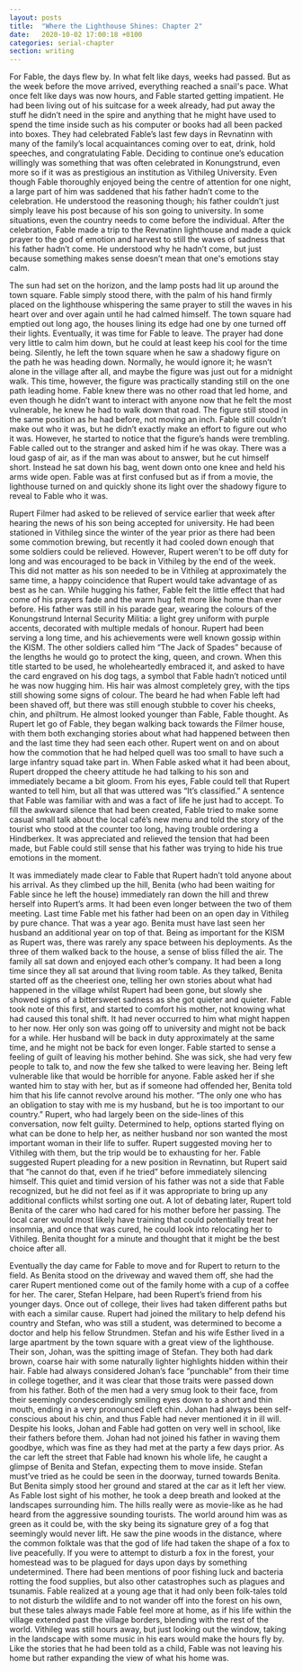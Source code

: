 ```yaml
---
layout: posts
title:  "Where the Lighthouse Shines: Chapter 2"
date:   2020-10-02 17:00:18 +0100
categories: serial-chapter
section: writing
---
```


For Fable, the days flew by. In what felt like days, weeks had passed. But as the week before the move arrived, everything reached a snail's pace. What once felt like days was now hours, and Fable started getting impatient. He had been living out of his suitcase for a week already, had put away the stuff he didn’t need in the spire and anything that he might have used to spend the time inside such as his computer or books had all been packed into boxes. They had celebrated Fable’s last few days in Revnatinn with many of the family’s local acquaintances coming over to eat, drink, hold speeches, and congratulating Fable. Deciding to continue one’s education willingly was something that was often celebrated in Konungstrund, even more so if it was as prestigious an institution as Vithileg University. Even though Fable thoroughly enjoyed being the centre of attention for one night, a large part of him was saddened that his father hadn’t come to the celebration. He understood the reasoning though; his father couldn’t just simply leave his post because of his son going to university. In some situations, even the country needs to come before the individual. After the celebration, Fable made a trip to the Revnatinn lighthouse and made a quick prayer to the god of emotion and harvest to still the waves of sadness that his father hadn’t come. He understood why he hadn’t come, but just because something makes sense doesn’t mean that one's emotions stay calm.

The sun had set on the horizon, and the lamp posts had lit up around the town square. Fable simply stood there, with the palm of his hand firmly placed on the lighthouse whispering the same prayer to still the waves in his heart over and over again until he had calmed himself. The town square had emptied out long ago, the houses lining its edge had one by one turned off their lights. Eventually, it was time for Fable to leave. The prayer had done very little to calm him down, but he could at least keep his cool for the time being. Silently, he left the town square when he saw a shadowy figure on the path he was heading down. Normally, he would ignore it; he wasn’t alone in the village after all, and maybe the figure was just out for a midnight walk. This time, however, the figure was practically standing still on the one path leading home. Fable knew there was no other road that led home, and even though he didn’t want to interact with anyone now that he felt the most vulnerable, he knew he had to walk down that road. The figure still stood in the same position as he had before, not moving an inch. Fable still couldn’t make out who it was, but he didn’t exactly make an effort to figure out who it was. However, he started to notice that the figure’s hands were trembling. Fable called out to the stranger and asked him if he was okay. There was a loud gasp of air, as if the man was about to answer, but he cut himself short. Instead he sat down his bag, went down onto one knee and held his arms wide open. Fable was at first confused but as if from a movie, the lighthouse turned on and quickly shone its light over the shadowy figure to reveal to Fable who it was.

Rupert Filmer had asked to be relieved of service earlier that week after hearing the news of his son being accepted for university. He had been stationed in Vithileg since the winter of the year prior as there had been some commotion brewing, but recently it had cooled down enough that some soldiers could be relieved. However, Rupert weren't to be off duty for long and was encouraged to be back in Vithileg by the end of the week. This did not matter as his son needed to be in Vithileg at approximately the same time, a happy coincidence that Rupert would take advantage of as best as he can. While hugging his father, Fable felt the little effect that had come of his prayers fade and the warm hug felt more like home than ever before. His father was still in his parade gear, wearing the colours of the Konungstrund Internal Security Militia: a light grey uniform with purple accents, decorated with multiple medals of honour. Rupert had been serving a long time, and his achievements were well known gossip within the KISM. The other soldiers called him “The Jack of Spades” because of the lengths he would go to protect the king, queen, and crown. When this title started to be used, he wholeheartedly embraced it, and asked to have the card engraved on his dog tags, a symbol that Fable hadn’t noticed until he was now hugging him. His hair was almost completely grey, with the tips still showing some signs of colour. The beard he had when Fable left had been shaved off, but there was still enough stubble to cover his cheeks, chin, and philtrum. He almost looked younger than Fable, Fable thought. As Rupert let go of Fable, they began walking back towards the Filmer house, with them both exchanging stories about what had happened between then and the last time they had seen each other. Rupert went on and on about how the commotion that he had helped quell was too small to have such a large infantry squad take part in. When Fable asked what it had been about, Rupert dropped the cheery attitude he had talking to his son and immediately became a bit gloom. From his eyes, Fable could tell that Rupert wanted to tell him, but all that was uttered was “It’s classified.” A sentence that Fable was familiar with and was a fact of life he just had to accept. To fill the awkward silence that had been created, Fable tried to make some casual small talk about the local café’s new menu and told the story of the tourist who stood at the counter too long, having trouble ordering a Hindberkex. It was appreciated and relieved the tension that had been made, but Fable could still sense that his father was trying to hide his true emotions in the moment.

It was immediately made clear to Fable that Rupert hadn’t told anyone about his arrival. As they climbed up the hill, Benita (who had been waiting for Fable since he left the house) immediately ran down the hill and threw herself into Rupert’s arms. It had been even longer between the two of them meeting. Last time Fable met his father had been on an open day in Vithileg by pure chance. That was a year ago. Benita must have last seen her husband an additional year on top of that. Being as important for the KISM as Rupert was, there was rarely any space between his deployments. As the three of them walked back to the house, a sense of bliss filled the air. The family all sat down and enjoyed each other’s company. It had been a long time since they all sat around that living room table. As they talked, Benita started off as the cheeriest one, telling her own stories about what had happened in the village whilst Rupert had been gone, but slowly she showed signs of a bittersweet sadness as she got quieter and quieter. Fable took note of this first, and started to comfort his mother, not knowing what had caused this tonal shift. It had never occurred to him what might happen to her now. Her only son was going off to university and might not be back for a while. Her husband will be back in duty approximately at the same time, and he might not be back for even longer. Fable started to sense a feeling of guilt of leaving his mother behind. She was sick, she had very few people to talk to, and now the few she talked to were leaving her. Being left vulnerable like that would be horrible for anyone. Fable asked her if she wanted him to stay with her, but as if someone had offended her, Benita told him that his life cannot revolve around his mother. “The only one who has an obligation to stay with me is my husband, but he is too important to our country.” Rupert, who had largely been on the side-lines of this conversation, now felt guilty. Determined to help, options started flying on what can be done to help her, as neither husband nor son wanted the most important woman in their life to suffer. Rupert suggested moving her to Vithileg with them, but the trip would be to exhausting for her. Fable suggested Rupert pleading for a new position in Revnatinn, but Rupert said that “he cannot do that, even if he tried” before immediately silencing himself. This quiet and timid version of his father was not a side that Fable recognized, but he did not feel as if it was appropriate to bring up any additional conflicts whilst sorting one out. A lot of debating later, Rupert told Benita of the carer who had cared for his mother before her passing. The local carer would most likely have training that could potentially treat her insomnia, and once that was cured, he could look into relocating her to Vithileg. Benita thought for a minute and thought that it might be the best choice after all.

Eventually the day came for Fable to move and for Rupert to return to the field. As Benita stood on the driveway and waved them off, she had the carer Rupert mentioned come out of the family home with a cup of a coffee for her. The carer, Stefan Helpare, had been Rupert’s friend from his younger days. Once out of college, their lives had taken different paths but with each a similar cause. Rupert had joined the military to help defend his country and Stefan, who was still a student, was determined to become a doctor and help his fellow Strundmen. Stefan and his wife Esther lived in a large apartment by the town square with a great view of the lighthouse. Their son, Johan, was the spitting image of Stefan. They both had dark brown, coarse hair with some naturally lighter highlights hidden within their hair. Fable had always considered Johan’s face “punchable” from their time in college together, and it was clear that those traits were passed down from his father. Both of the men had a very smug look to their face, from their seemingly condescendingly smiling eyes down to a short and thin mouth, ending in a very pronounced cleft chin. Johan had always been self-conscious about his chin, and thus Fable had never mentioned it in ill will. Despite his looks, Johan and Fable had gotten on very well in school, like their fathers before them. Johan had not joined his father in waving them goodbye, which was fine as they had met at the party a few days prior. As the car left the street that Fable had known his whole life, he caught a glimpse of Benita and Stefan, expecting them to move inside. Stefan must’ve tried as he could be seen in the doorway, turned towards Benita. But Benita simply stood her ground and stared at the car as it left her view. As Fable lost sight of his mother, he took a deep breath and looked at the landscapes surrounding him. The hills really were as movie-like as he had heard from the aggressive sounding tourists. The world around him was as green as it could be, with the sky being its signature grey of a fog that seemingly would never lift. He saw the pine woods in the distance, where the common folktale was that the god of life had taken the shape of a fox to live peacefully. If you were to attempt to disturb a fox in the forest, your homestead was to be plagued for days upon days by something undetermined. There had been mentions of poor fishing luck and bacteria rotting the food supplies, but also other catastrophes such as plagues and tsunamis. Fable realized at a young age that it had only been folk-tales told to not disturb the wildlife and to not wander off into the forest on his own, but these tales always made Fable feel more at home, as if his life within the village extended past the village borders, blending with the rest of the world. Vithileg was still hours away, but just looking out the window, taking in the landscape with some music in his ears would make the hours fly by. Like the stories that he had been told as a child, Fable was not leaving his home but rather expanding the view of what his home was.